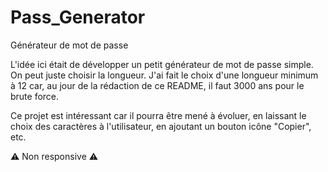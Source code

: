 # Pass_Generator
Générateur de mot de passe

L'idée ici était de développer un petit générateur de mot de passe simple. On peut juste choisir la longueur.
J'ai fait le choix d'une longueur minimum à 12 car, au jour de la rédaction de ce README, il faut 3000 ans pour le brute force.

Ce projet est intéressant car il pourra être mené à évoluer, en laissant le choix des caractères à l'utilisateur, en ajoutant un bouton icône "Copier", etc.

:warning: Non responsive :warning:
